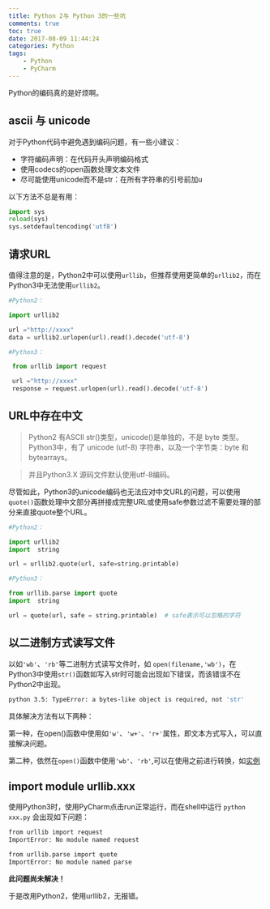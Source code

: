 ```yaml
---
title: Python 2与 Python 3的一些坑
comments: true
toc: true
date: 2017-08-09 11:44:24
categories: Python
tags: 
    - Python
    - PyCharm
---
```


Python的编码真的是好烦啊。

<!--more-->
## ascii 与 unicode

对于Python代码中避免遇到编码问题，有一些小建议：

- 字符编码声明：在代码开头声明编码格式
- 使用codecs的open函数处理文本文件
- 尽可能使用unicode而不是str：在所有字符串的引号前加u

以下方法不总是有用：

```python
import sys  
reload(sys)  
sys.setdefaultencoding('utf8')
```
## 请求URL

值得注意的是，Python2中可以使用`urllib`，但推荐使用更简单的`urllib2`，而在Python3中无法使用`urllib2`。
```python
#Python2：

import urllib2

url ="http://xxxx"  
data = urllib2.urlopen(url).read().decode('utf-8')

#Python3：

 from urllib import request

 url ="http://xxxx" 
 response = request.urlopen(url).read().decode('utf-8')
```

## URL中存在中文

>Python2 有ASCII str()类型，unicode()是单独的，不是 byte 类型。
Python3中，有了 unicode (utf-8) 字符串，以及一个字节类：byte 和 bytearrays。 

>并且Python3.X 源码文件默认使用utf-8编码。

尽管如此，Python3的unicode编码也无法应对中文URL的问题，可以使用`quote()`函数处理中文部分再拼接成完整URL或使用safe参数过滤不需要处理的部分来直接quote整个URL。

```python
#Python2：

import urllib2
import  string

url = urllib2.quote(url, safe=string.printable)

#Python3：

from urllib.parse import quote
import  string

url = quote(url, safe = string.printable)  # safe表示可以忽略的字符
```

## 以二进制方式读写文件

以如`'wb'`、`'rb'`等二进制方式读写文件时，如 `open(filename,'wb')`，在Python3中使用`str()`函数如写入str时可能会出现如下错误，而该错误不在Python2中出现。

```bash
python 3.5: TypeError: a bytes-like object is required, not 'str'
```
具体解决方法有以下两种：

第一种，在open()函数中使用如`'w'`、`'w+'`、`'r+'`属性，即文本方式写入，可以直接解决问题。

第二种，依然在`open()`函数中使用`'wb'`、`'rb'`,可以在使用之前进行转换，如[实例](http://stackoverflow.com/questions/33054527/python-3-5-typeerror-a-bytes-like-object-is-required-not-str)


## import module urllib.xxx

使用Python3时，使用PyCharm点击run正常运行，而在shell中运行 `python xxx.py` 会出现如下问题：

```bash
from urllib import request
ImportError: No module named request

from urllib.parse import quote
ImportError: No module named parse
```

**此问题尚未解决！**

于是改用Python2，使用urllib2，无报错。
